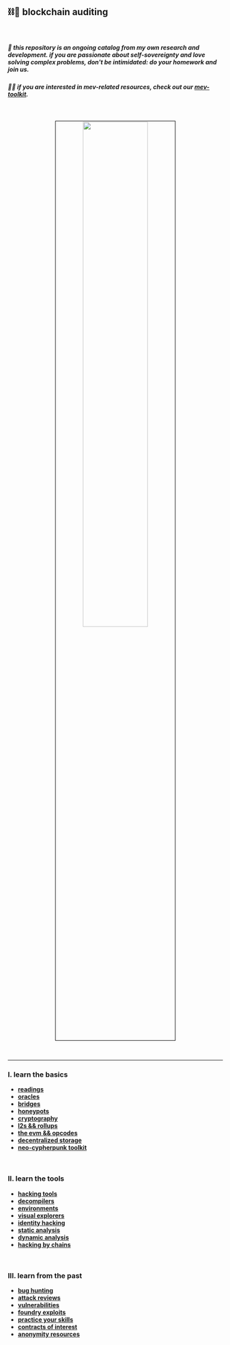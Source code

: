 ## ⛓🍕 blockchain auditing

<br>


##### 👾 this repository is an *ongoing* catalog from my own research and development. if you are passionate about self-sovereignty and love solving complex problems, don't be intimidated: do your homework and join us.

##### 🏴‍☠️ if you are interested in mev-related resources, check out our [mev-toolkit](https://github.com/go-outside-labs/mev-toolkit). 




<br>

<p align="center">
<img src="https://github.com/go-outside-labs/blockchain-auditing/assets/138340846/d8aa9abb-1aba-43d1-8ed8-6e191e3229ff" width="55%" align="center" style="padding:1px;border:1px solid black;"/>
 </p>




<br>

---

### I. learn the basics

* **[readings](basic_knowledge)**
* **[oracles](basic_knowledge/oracles)**
* **[bridges](basic_knowledge/bridges)**
* **[honeypots](basic_knowledge/honeypots)**
* **[cryptography](basic_knowledge/cryptography)**
* **[l2s && rollups](basic_knowledge/l2_and_rollups)**
* **[the evm && opcodes](basic_knowledge/evm_and_opcodes)**
* **[decentralized storage](basic_knowledge/decentralized_storage)**
* **[neo-cypherpunk toolkit](https://github.com/go-outside-labs/neo-cypherpunk-toolkit)**


<br>

### II. learn the tools




* **[hacking tools](hacking_tools)**
* **[decompilers](hacking_tools/decompilers)**
* **[environments](hacking_tools/environments)**
* **[visual explorers](hacking_tools/visual_explorers)**
* **[identity hacking](hacking_tools/identity_tools)**
* **[static analysis](hacking_tools/static_analysis)**
* **[dynamic analysis](hacking_tools/dynamic_analysis)**
* **[hacking by chains](hacking_tools/hacking_by_chains)**




<br>

### III. learn from the past


* **[bug hunting](advanced_expert/bug_hunting)**
* **[attack reviews](advanced_expert/attack_reviews)**
* **[vulnerabilities](advanced_expert/vulnerabilities)**
* **[foundry exploits](advanced_expert/foundry_exploits)**
* **[practice your skills](advanced_expert/practice_your_skills/)**
* **[contracts of interest](advanced_expert/contracts_of_interest)**
* **[anonymity resources](advanced_expert/anonimity)**



